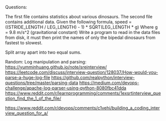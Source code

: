 Questions:

The first file contains statistics about various dinosaurs. The second file contains additional data.
Given the following formula, speed = ((STRIDE_LENGTH / LEG_LENGTH) - 1) * SQRT(LEG_LENGTH * g)
Where g = 9.8 m/s^2 (gravitational constant)
Write a program to read in the data files from disk, it must then print the names of only the bipedal dinosaurs from fastest to slowest.  

Split array apart into two equal sums.



Random: 
Log manipulation and parsing: https://yumminhuang.github.io/note/sreinterview/
https://leetcode.com/discuss/interview-question/128037/How-would-you-parse-a-huge-log-file
https://github.com/realpython/interview-questions/tree/master/parsing-data
https://medium.com/devops-challenge/apache-log-parser-using-python-8080fbc41dda
https://www.reddit.com/r/learnprogramming/comments/1exsrtinterview_question_find_the_1_of_the_file/

https://www.reddit.com/r/devops/comments/c1vehi/building_a_coding_interview_question_for_a/
